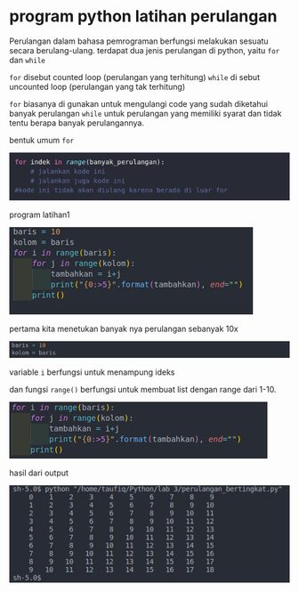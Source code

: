 # program python latihan perulangan

Perulangan dalam bahasa pemrograman berfungsi melakukan sesuatu secara berulang-ulang.
terdapat dua jenis perulangan di python, yaitu `for` dan `while`

`for` disebut counted loop (perulangan yang terhitung)
`while` di sebut uncounted loop (perulangan yang tak terhitung)

`for` biasanya di gunakan untuk mengulangi code yang sudah diketahui banyak perulangan 
`while` untuk perulangan yang memiliki syarat dan tidak tentu berapa banyak perulangannya.

bentuk umum `for`

![00.png](/gambar/00.png)

program latihan1

![01.png](/gambar/01.png)

pertama kita menetukan banyak nya perulangan sebanyak 10x

![02.png](/gambar/02.png)

variable `i` berfungsi untuk menampung ideks 

dan fungsi `range()` berfungsi untuk membuat list dengan range dari 1-10.

![03.png](/gambar/03.png)

hasil dari output

![04.png](/gambar/04.png)
